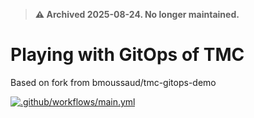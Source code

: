 > **⚠️ Archived 2025-08-24. No longer maintained.**

# Playing with GitOps of TMC
Based on fork from bmoussaud/tmc-gitops-demo

[![.github/workflows/main.yml](https://github.com/ali5ter/tmc-gitops-play/actions/workflows/main.yml/badge.svg)](https://github.com/ali5ter/tmc-gitops-play/actions/workflows/main.yml)
